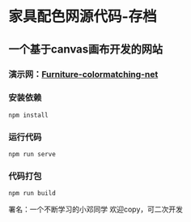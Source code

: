 # 家具配色网源代码-存档

## 一个基于canvas画布开发的网站

### 演示网：[Furniture-colormatching-net](https://dickson.ink/)

### 安装依赖
```
npm install
```
### 运行代码
```
npm run serve
```
### 代码打包
```
npm run build
```

署名：一个不断学习的小邓同学
欢迎copy，可二次开发
